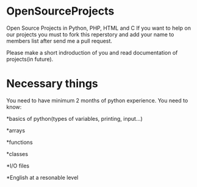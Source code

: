 OpenSourceProjects
==================

Open Source Projects in Python, PHP, HTML and C
If you want to help on our projects you must to fork this reperstory and add your name to
members list after send me a pull request.

Please make a short indroduction of you and read documentation of projects(in future).


Necessary things
==================
You need to have minimum 2 months of python experience.
You need to know:

*basics of python(types of variables, printing, input...)

*arrays

*functions

*classes

*I/O files

*English at a resonable level

